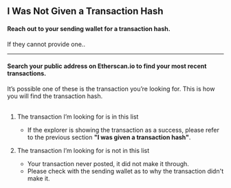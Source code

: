 ## I Was Not Given a Transaction Hash

#### Reach out to your sending wallet for a transaction hash.

If they cannot provide one..

***

#### Search your public address on Etherscan.io to find your most recent transactions.

It’s possible one of these is the transaction you’re looking for. This is how you will find the transaction hash. <br> <br>

1. The transaction I’m looking for is in this list

   * If the explorer is showing the transaction as a success, please refer to the previous section **"I was given a transaction hash"**.

2. The transaction I’m looking for is not in this list

   * Your transaction never posted, it did not make it through.
   * Please check with the sending wallet as to why the transaction didn't make it.
